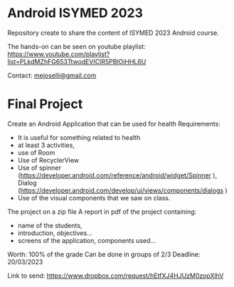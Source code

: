# Android ISYMED 2023

Repository create to share the content of ISYMED 2023 Android course.

The hands-on can be seen on youtube playlist: https://www.youtube.com/playlist?list=PLkdMZhFG653TtwodEVIClR5PBlOiHHL6U

Contact: mejoselli@gmail.com

# Final Project
Create an Android Application that can be used for health
Requirements: 
- It is useful for something related to health
- at least 3 activities, 
- use of Room
- Use of RecyclerView
- Use of spinner (https://developer.android.com/reference/android/widget/Spinner ), Dialog (https://developer.android.com/develop/ui/views/components/dialogs )
- Use of the visual components that we saw on class.

The project on a zip file A report in pdf of the project containing: 
- name of the students,
- introduction, objectives...
- screens of the application, components used... 

Worth: 100% of the grade
Can be done in groups of 2/3
Deadline: 20/03/2023

Link to send:  https://www.dropbox.com/request/hEtfXJ4HJUzM0zopXlhV 
 
